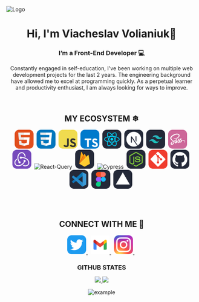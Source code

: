 ![Logo](https://user-images.githubusercontent.com/87828904/210168151-ff080cf5-5cd1-49ea-a049-579d09aa5b82.png)

<h1 align="center">Hi, I'm Viacheslav Volianiuk👋</h1>
<h3 align="center">I’m a Front-End Developer 💻</h3>

<p align="center">
Constantly engaged in self-education, I've been working on multiple web development projects for the last 2 years. The engineering background have allowed me to excel at programming quickly. As a perpetual learner and productivity enthusiast, I am always looking for ways to improve.
</p>

<br />

<h2 align="center">MY ECOSYSTEM ❄</h2>

<div align="center">

<img src="https://github.com/tandpfun/skill-icons/blob/main/icons/HTML.svg" alt="HTML" width="50px" />&nbsp;
<img src="https://github.com/tandpfun/skill-icons/blob/main/icons/CSS.svg" alt="CSS" width="50px" />&nbsp;
<img src="https://github.com/tandpfun/skill-icons/blob/main/icons/JavaScript.svg" alt="javascript" width="50px" />&nbsp;
<img src="https://github.com/tandpfun/skill-icons/blob/main/icons/TypeScript.svg" alt="TypeScript" width="50px" />&nbsp;
<img src="https://github.com/tandpfun/skill-icons/blob/main/icons/React-Dark.svg" alt="Reactjs" width="50px" />&nbsp;
<img src="https://github.com/tandpfun/skill-icons/blob/main/icons/NextJS-Dark.svg" alt="Nextjs" width="50px" />&nbsp;
<img src="https://github.com/tandpfun/skill-icons/blob/main/icons/TailwindCSS-Dark.svg" alt="Tailwind" width="50px" />&nbsp;
<img src="https://github.com/tandpfun/skill-icons/blob/main/icons/Sass.svg" alt="SCSS" width="50px" />&nbsp;
<img src="https://github.com/tandpfun/skill-icons/blob/main/icons/Redux.svg" alt="Redux" width="50px" />&nbsp;
<img src="https://github.com/ashrafchowdury/readme-images/blob/main/icons/query13.svg" alt="React-Query" width="50px" />&nbsp;
<img src="https://github.com/tandpfun/skill-icons/blob/main/icons/Firebase-Dark.svg" alt="Firebase" width="50px" />&nbsp;
<img src="https://github.com/ashrafchowdury/readme-images/blob/main/icons/Cypress.svg" alt="Cypress" width="50px" />&nbsp;
<img src="https://github.com/tandpfun/skill-icons/blob/main/icons/NodeJS-Dark.svg" alt="Node.js" width="50px" />&nbsp;
<img src="https://github.com/tandpfun/skill-icons/blob/main/icons/Git.svg" alt="Git" width="50px" />&nbsp;
<img src="https://github.com/tandpfun/skill-icons/blob/main/icons/Github-Dark.svg" alt="Github" width="50px" />&nbsp;
<img src="https://github.com/tandpfun/skill-icons/blob/main/icons/VSCode-Dark.svg" alt="VScode" width="50px" />&nbsp;
<img src="https://github.com/tandpfun/skill-icons/blob/main/icons/Figma-Dark.svg" alt="Figma" width="50px" />&nbsp;
<img src="https://github.com/tandpfun/skill-icons/blob/main/icons/Vercel-Dark.svg" alt="Vercel" width="50px" />&nbsp;

</div>

<br />
<br />

<h2 align="center">CONNECT WITH ME 💬</h2>
<div align="center">
    <a  href="https://www.linkedin.com/in/viacheslav-volianiuk/" target="_blank">
      <img src="https://github.com/tandpfun/skill-icons/blob/main/icons/Twitter.svg" alt="Twitter" width="50px" />
    </a>&nbsp;
    <a href="mailto:viacheslav.volianiuk@gmail.com" target="_blank">
     <img src="https://github.com/edent/SuperTinyIcons/blob/master/images/svg/gmail.svg" alt="In" width="50px" />
    </a>&nbsp;
    <a href="https://www.instagram.com/slava_volya/" target="_blank">
     <img src="https://github.com/tandpfun/skill-icons/blob/main/icons/Instagram.svg" alt="In" width="50px" />
    </a>&nbsp;
 
</div>

<br />

<div align="center">
<h3 align="center" style="margin: 5px 10px;">GITHUB STATES</h3>

<p align="center">
  <a href="https://github.com/ViacheslavVolianiuk">
  <img width="49.5%" src="https://github-readme-stats.vercel.app/api?username=ViacheslavVolianiuk&show_icons=true&theme=dark&hide_border=true&icon_color=68ACFE" />
  <img width="49.5%" src="https://github-readme-streak-stats.herokuapp.com/?user=ViacheslavVolianiuk&theme=dark&hide_border=true&ring=68ACFE&fire=FFC400&currStreakLabel=68ACFE" />
  </a>
</p>
</div

<br/>

<!-- [![Viacheslav Volianiuk's Contribution Graph](https://activity-graph.herokuapp.com/graph?username=ViacheslavVolianiuk&hide_border=true&bg_color=151515&color=fff&line=68ACFE&point=68ACFE)](https://github.com/ViacheslavVolianiuk) -->

<p align="center">
  <img  src="https://github.com/ViacheslavVolianiuk/ViacheslavVolianiuk/blob/output/github-contribution-grid-snake.svg"
    alt="example" />
</p>
